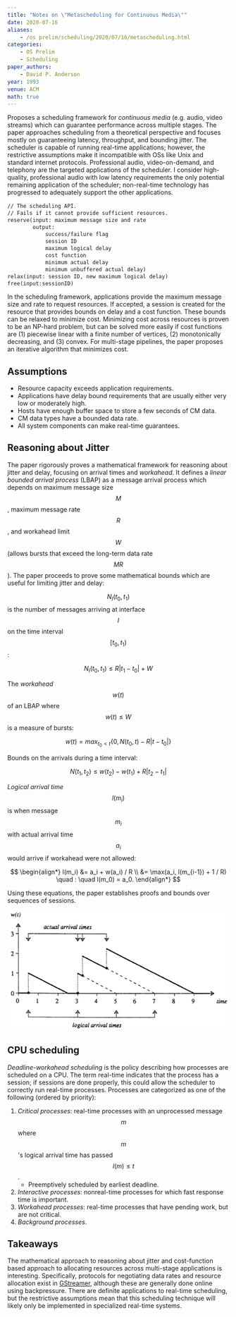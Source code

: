 ```yaml
---
title: "Notes on \"Metascheduling for Continuous Media\""
date: 2020-07-16
aliases:
    - /os prelim/scheduling/2020/07/16/metascheduling.html
categories:
    - OS Prelim
    - Scheduling
paper_authors:
    - David P. Anderson
year: 1993
venue: ACM
math: true
---
```


Proposes a scheduling framework for *continuous media* (e.g. audio, video streams) which can guarantee performance across multiple stages.
The paper approaches scheduling from a theoretical perspective and focuses mostly on guaranteeing latency, throughput, and bounding jitter.
The scheduler is capable of running real-time applications; however, the restrictive assumptions make it incompatible with OSs like Unix and standard internet protocols.
Professional audio, video-on-demand, and telephony are the targeted applications of the scheduler. I consider high-quality, professional audio with low latency requirements the only potential remaining application of the scheduler; non-real-time technology has progressed to adequately support the other applications.

```
// The scheduling API.
// Fails if it cannot provide sufficient resources.
reserve(input: maximum message size and rate 
        output:
            success/failure flag
            session ID
            maximum logical delay
            cost function 
            minimum actual delay
            minimum unbuffered actual delay)
relax(input: session ID, new maximum logical delay)
free(input:sessionID)
```

In the scheduling framework, applications provide the maximum message size and rate to request resources.
If accepted, a session is created for the resource that provides bounds on delay and a cost function.
These bounds can be relaxed to minimize cost.
Minimizing cost across resources is proven to be an NP-hard problem, but can be solved more easily if cost functions are (1) piecewise linear with a finite number of vertices, (2) monotonically decreasing, and (3) convex.
For multi-stage pipelines, the paper proposes an iterative algorithm that minimizes cost.

## Assumptions

- Resource capacity exceeds application requirements.
- Applications have delay bound requirements that are usually either very low or moderately high.
- Hosts have enough buffer space to store a few seconds of CM data.
- CM data types have a bounded data rate.
- All system components can make real-time guarantees.

## Reasoning about Jitter

The paper rigorously proves a mathematical framework for reasoning about jitter and delay, focusing on arrival times and *workahead*.
It defines a *linear bounded arrival process* (LBAP) as a message arrival process which depends on maximum message size $$M$$, maximum message rate $$R$$, and workahead limit $$W$$ (allows bursts that exceed the long-term data rate $$MR$$).
The paper proceeds to prove some mathematical bounds which are useful for limiting jitter and delay:

$$N_I(t_0, t_1)$$ is the number of messages arriving at interface $$I$$ on the time interval $$[t_0, t_1)$$:

$$ N_I(t_0, t_1) \leq R|t_1 - t_0| + W $$

The *workahead* $$w(t)$$ of an LBAP where $$ w(t) \leq W $$ is a measure of bursts:

$$ w(t) = max_{t_0 < t} \{0, N(t_0, t) - R|t - t_0| \} $$

Bounds on the arrivals during a time interval:

$$ N(t_1, t_2) \leq w(t_2) - w(t_1) + R | t_2 - t_1 | $$

*Logical arrival time* $$l(m_i)$$ is when message $$m_i$$ with actual arrival time $$ a_i $$ would arrive if workahead were not allowed:

$$ \begin{align*}
l(m_i) &= a_i + w(a_i) / R \\
&= \max(a_i, l(m_{i-1}) + 1 / R) \quad : \quad l(m_0) = a_0.
\end{align*} $$

Using these equations, the paper establishes proofs and bounds over sequences of sessions.

![Graph of workahead and arrival times.](meta_scheduling_arrival_times.png)

## CPU scheduling

*Deadline-workahead scheduling* is the policy describing how processes are scheduled on a CPU. The term real-time indicates that the process has a session; if sessions are done properly, this could allow the scheduler to correctly run real-time processes. Processes are categorized as one of the following (ordered by priority):

1. *Critical processes*: real-time processes with an unprocessed message $$m$$ where $$m$$'s logical arrival time has passed $$l(m) \leq t$$.
   - Preemptively scheduled by earliest deadline.
2. *Interactive processes*: nonreal-time processes for which fast response time is important.
3. *Workahead processes*: real-time processes that have pending work, but are not critical.
4. *Background processes*.

## Takeaways

The mathematical approach to reasoning about jitter and cost-function based approach to allocating resources across multi-stage applications is interesting.
Specifically, protocols for negotiating data rates and resource allocation exist in [GStreamer](https://gstreamer.freedesktop.org/), although these are generally done online using backpressure.
There are definite applications to real-time scheduling, but the restrictive assumptions mean that this scheduling technique will likely only be implemented in specialized real-time systems.
